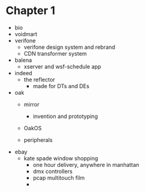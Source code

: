 # Chapter 1

- bio
- voidmart
- verifone
    - verifone design system and rebrand
    - CDN transformer system
- balena 
    - xserver and wsf-schedule app
- indeed
    - the reflector
        - made for DTs and DEs
- oak
    - mirror
        - invention and prototyping

    - OakOS
    - peripherals
- ebay
    - kate spade window shopping
        - one hour delivery, anywhere in manhattan
        - dmx controllers
        - pcap multitouch film
        - 